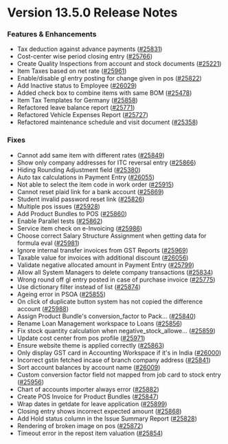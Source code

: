 # Version 13.5.0 Release Notes

### Features & Enhancements

- Tax deduction against advance payments ([#25831](https://github.com/viyaga/erpnext/pull/25831))
- Cost-center wise period closing entry ([#25766](https://github.com/viyaga/erpnext/pull/25766))
- Create Quality Inspections from account and stock documents ([#25221](https://github.com/viyaga/erpnext/pull/25221))
- Item Taxes based on net rate ([#25961](https://github.com/viyaga/erpnext/pull/25961))
- Enable/disable gl entry posting for change given in pos ([#25822](https://github.com/viyaga/erpnext/pull/25822))
- Add Inactive status to Employee ([#26029](https://github.com/viyaga/erpnext/pull/26029))
- Added check box to combine items with same BOM ([#25478](https://github.com/viyaga/erpnext/pull/25478))
- Item Tax Templates for Germany ([#25858](https://github.com/viyaga/erpnext/pull/25858))
- Refactored leave balance report ([#25771](https://github.com/viyaga/erpnext/pull/25771))
- Refactored Vehicle Expenses Report ([#25727](https://github.com/viyaga/erpnext/pull/25727))
- Refactored maintenance schedule and visit document ([#25358](https://github.com/viyaga/erpnext/pull/25358))

### Fixes

- Cannot add same item with different rates ([#25849](https://github.com/viyaga/erpnext/pull/25849))
- Show only company addresses for ITC reversal entry ([#25866](https://github.com/viyaga/erpnext/pull/25866))
- Hiding Rounding Adjustment field ([#25380](https://github.com/viyaga/erpnext/pull/25380))
- Auto tax calculations in Payment Entry ([#26055](https://github.com/viyaga/erpnext/pull/26055))
- Not able to select the item code in work order ([#25915](https://github.com/viyaga/erpnext/pull/25915))
- Cannot reset plaid link for a bank account ([#25869](https://github.com/viyaga/erpnext/pull/25869))
- Student invalid password reset link ([#25826](https://github.com/viyaga/erpnext/pull/25826))
- Multiple pos issues ([#25928](https://github.com/viyaga/erpnext/pull/25928))
- Add Product Bundles to POS ([#25860](https://github.com/viyaga/erpnext/pull/25860))
- Enable Parallel tests ([#25862](https://github.com/viyaga/erpnext/pull/25862))
- Service item check on e-Invoicing ([#25986](https://github.com/viyaga/erpnext/pull/25986))
- Choose correct Salary Structure Assignment when getting data for formula eval ([#25981](https://github.com/viyaga/erpnext/pull/25981))
- Ignore internal transfer invoices from GST Reports ([#25969](https://github.com/viyaga/erpnext/pull/25969))
- Taxable value for invoices with additional discount ([#26056](https://github.com/viyaga/erpnext/pull/26056))
- Validate negative allocated amount in Payment Entry ([#25799](https://github.com/viyaga/erpnext/pull/25799))
- Allow all System Managers to delete company transactions ([#25834](https://github.com/viyaga/erpnext/pull/25834))
- Wrong round off gl entry posted in case of purchase invoice ([#25775](https://github.com/viyaga/erpnext/pull/25775))
- Use dictionary filter instead of list ([#25874](https://github.com/viyaga/erpnext/pull/25874))
- Ageing error in PSOA ([#25855](https://github.com/viyaga/erpnext/pull/25855))
- On click of duplicate button system has not copied the difference account ([#25988](https://github.com/viyaga/erpnext/pull/25988))
- Assign Product Bundle's conversion_factor to Pack… ([#25840](https://github.com/viyaga/erpnext/pull/25840))
- Rename Loan Management workspace to Loans ([#25856](https://github.com/viyaga/erpnext/pull/25856))
- Fix stock quantity calculation when negative_stock_allowe… ([#25859](https://github.com/viyaga/erpnext/pull/25859))
- Update cost center from pos profile ([#25971](https://github.com/viyaga/erpnext/pull/25971))
- Ensure website theme is applied correctly ([#25863](https://github.com/viyaga/erpnext/pull/25863))
- Only display GST card in Accounting Workspace if it's in India ([#26000](https://github.com/viyaga/erpnext/pull/26000))
- Incorrect gstin fetched incase of branch company address ([#25841](https://github.com/viyaga/erpnext/pull/25841))
- Sort account balances by account name ([#26009](https://github.com/viyaga/erpnext/pull/26009))
- Custom conversion factor field not mapped from job card to stock entry ([#25956](https://github.com/viyaga/erpnext/pull/25956))
- Chart of accounts importer always error ([#25882](https://github.com/viyaga/erpnext/pull/25882))
- Create POS Invoice for Product Bundles ([#25847](https://github.com/viyaga/erpnext/pull/25847))
- Wrap dates in getdate for leave application ([#25899](https://github.com/viyaga/erpnext/pull/25899))
- Closing entry shows incorrect expected amount ([#25868](https://github.com/viyaga/erpnext/pull/25868))
- Add Hold status column in the Issue Summary Report ([#25828](https://github.com/viyaga/erpnext/pull/25828))
- Rendering of broken image on pos ([#25872](https://github.com/viyaga/erpnext/pull/25872))
- Timeout error in the repost item valuation ([#25854](https://github.com/viyaga/erpnext/pull/25854))